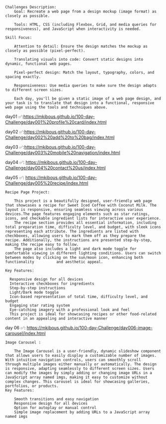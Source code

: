 
    Challenges Description:
        Goal: Recreate a web page from a design mockup (image format) as closely as possible.

        Tools: HTML, CSS (including Flexbox, Grid, and media queries for responsiveness), and JavaScript when interactivity is needed.

    Skill Focus:
  
        Attention to detail: Ensure the design matches the mockup as closely as possible (pixel-perfect).
    
        Translating visuals into code: Convert static designs into dynamic, functional web pages.

        Pixel-perfect design: Match the layout, typography, colors, and spacing exactly.
    
        Responsiveness: Use media queries to make sure the design adapts to different screen sizes.
    
        Each day, you'll be given a static image of a web page design, and your task is to translate that design into a functional, responsive web page using the tools and techniques above.

day01 ✅:https://mkibous.github.io/100-day-Challenge/day001%20profile%20card/index.html

day02 ✅:https://mkibous.github.io/100-day-Challenge/day002%20add%20to%20bag/index.html

day03 ✅:https://mkibous.github.io/100-day-Challenge/day003%20mobile%20navigation/index.html

day04 ✅: https://mkibous.github.io/100-day-Challenge/day004%20contact%20us/index.html

day05 ✅: https://mkibous.github.io/100-day-Challenge/day005%20recipe/index.html

    Recipe Page Project:

        This project is a beautifully designed, user-friendly web page that showcases a recipe for Sweet Iced Coffee with Coconut Milk. The layout is responsive, ensuring seamless viewing across various                   devices.The page features engaging elements such as star ratings, icons, and checkable ingredient lists for interactive user experience.
        The recipe section provides all essential information, including total preparation time, difficulty level, and budget, with sleek icons representing each attribute. The ingredients are listed with                 checkboxes, allowing users to mark them off as they prepare the recipe. Additionally, the instructions are presented step-by-step, making the recipe easy to follow.
        The page also includes a light and dark mode toggle for comfortable viewing in different lighting conditions. Users can switch between modes by clicking on the sun/moon icon, enhancing both functionality          and aesthetic appeal.

    Key Features:

      Responsive design for all devices
      Interactive checkboxes for ingredients
      Step-by-step instructions
      Light/Dark mode toggle
      Icon-based representation of total time, difficulty level, and budget
      Engaging star rating system
      Eye-catching imagery with a professional look and feel
      This project is ideal for showcasing recipes or other food-related content in an appealing and interactive manner

day 06 ✅:  https://mkibous.github.io/100-day-Challenge/day006-image-carousel/index.html

    Image Carousel :

        The Image Carousel is a user-friendly, dynamic slideshow component that allows users to easily display a customizable number of images. With intuitive navigation controls, users can smoothly scroll                through multiple images either manually or automatically. The design is responsive, adapting seamlessly to different screen sizes. Users can modify the images by simply adding or changing image URLs in a             JavaScript array named imgs, making it easy to customize without complex changes. This carousel is ideal for showcasing galleries, portfolios, or products.
    Key Features:

        Smooth transitions and easy navigation
        Responsive design for all devices
        Option for autoplay or manual control
        Simple image replacement by adding URLs to a JavaScript array named imgs 
